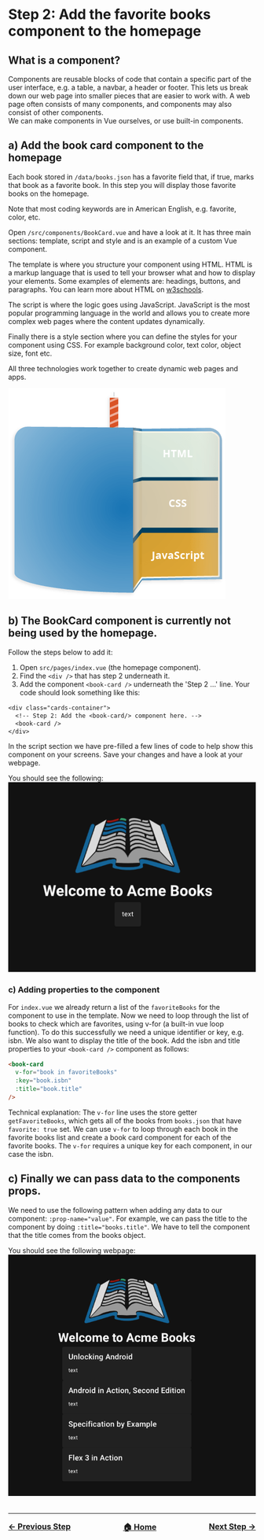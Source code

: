 # Step 2: Add the favorite books component to the homepage

## What is a component?
Components are reusable blocks of code that contain a specific part of the user interface, e.g. a table, a navbar, a header or footer.
This lets us break down our web page into smaller pieces that are easier to work with. A web page often consists of many components, and components may also consist of other components.</br>
We can make components in Vue ourselves, or use built-in components. 

## a) Add the book card component to the homepage
Each book stored in `/data/books.json` has a favorite field that, if true, marks that book as a favorite book. In this step you will display those favorite books on the homepage.

Note that most coding keywords are in American English, e.g. favorite, color, etc.

Open `/src/components/BookCard.vue` and have a look at it. It has three main sections: template, script and style and is an example of a custom Vue component.

The template is where you structure your component using HTML. HTML is a markup language that is used to tell your browser what and how to display your elements. Some examples of elements are: headings, buttons, and paragraphs. You can learn more about HTML on [w3schools](https://www.w3schools.com/html/).

The script is where the logic goes using JavaScript. JavaScript is the most popular programming language in the world and allows you to create more complex web pages where the content updates dynamically. 

Finally there is a style section where you can define the styles for your component using CSS. For example background color, text color, object size, font etc.

All three technologies work together to create dynamic web pages and apps.

![Development cake visual](./devel-cake.png)

## b) The BookCard component is currently not being used by the homepage. 
Follow the steps below to add it:
1. Open `src/pages/index.vue` (the homepage component).
2. Find the `<div />` that has step 2 underneath it.
3. Add the component `<book-card />` underneath the 'Step 2 ...' line. Your code should look something like this:

```
<div class="cards-container">
  <!-- Step 2: Add the <book-card/> component here. -->
  <book-card />
</div>
```

In the script section we have pre-filled a few lines of code to help show this component on your screens. Save your changes and have a look at your webpage.

You should see the following:<br/>
![Home page with book-card component](./step-2-a.png)

### c) Adding properties to the component
For `index.vue` we already return a list of the `favoriteBooks` for the component to use in the template. Now we need to loop through the list of books to check which are favorites, using v-for (a built-in vue loop function). To do this successfully we need a unique identifier or key, e.g. isbn. We also want to display the title of the book. Add the isbn and title properties to your `<book-card />` component as follows:

```html
<book-card
  v-for="book in favoriteBooks"
  :key="book.isbn"
  :title="book.title"
/>
```
Technical explanation: The `v-for` line uses the store getter `getFavoriteBooks`, which gets all of the books from `books.json` that have `favorite: true` set. We can use `v-for` to loop through each book in the favorite books list and create a book card component for each of the favorite books. The `v-for` requires a unique key for each component, in our case the isbn.

## c) Finally we can pass data to the components props.
We need to use the following pattern when adding any data to our component: `:prop-name="value"`.
For example, we can pass the title to the component by doing `:title="books.title"`. We have to tell the component that the title comes from the books object.

You should see the following webpage:<br/>
![Home page with favorite books](./step-2.png)

<hr style="margin-top: 32px">
<div style="display: flex; justify-content: space-between; margin-top: 16px; font-weight: bold; font-size: 16px">
  <span><a href="./step-1.md">← Previous Step</a></span>
  <span><a href="README.md">🏠 Home</a></span>
  <span><a href="./step-3.md">Next Step →</a></span>
</div>